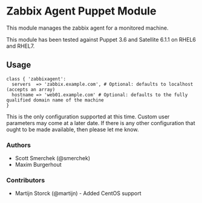 # Zabbix Agent Puppet Module
This module manages the zabbix agent for a monitored machine.

This module has been tested against Puppet 3.6 and Satellite 6.1.1 on RHEL6 and
RHEL7.

## Usage

```puppet
class { 'zabbixagent':
  servers  => 'zabbix.example.com', # Optional: defaults to localhost (accepts an array)
  hostname => 'web01.example.com' # Optional: defaults to the fully qualified domain name of the machine
}
```

This is the only configuration supported at this time. Custom user parameters may
come at a later date. If there is any other configuration that ought to be made available,
then please let me know.

### Authors
* Scott Smerchek (@smerchek)
* Maxim Burgerhout 

### Contributors
* Martijn Storck (@martijn) - Added CentOS support
